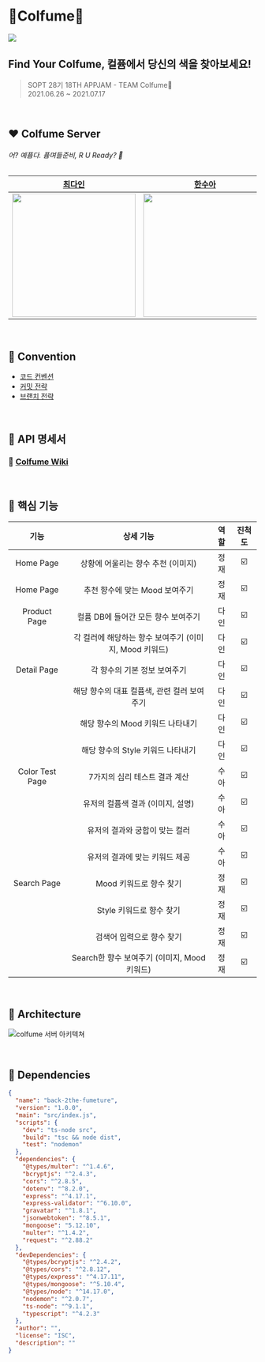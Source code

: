# 🎨Colfume🔎
<img src="https://user-images.githubusercontent.com/68318945/124396500-ee45d280-dd44-11eb-9795-27ae3256684e.png">

## Find Your Colfume, 컬퓸에서 당신의 색을 찾아보세요!
> SOPT 28기 18TH APPJAM - TEAM Colfume💨  
2021.06.26 ~ 2021.07.17

<br>

## ❤️ Colfume Server
######  어? 예퓸다. 퓸며들준비, R U Ready? 🔫
|               [최다인](https://github.com/Chedda98)         |        [한수아](https://github.com/sssua-0928)       |        [김정재](https://github.com/Jeongggjae)              |
| :----------------------------------------------------------: | :----------------------------------------------------------: | :----------------------------------------------------------: | 
| <img src="https://user-images.githubusercontent.com/68318945/124396405-49c39080-dd44-11eb-92ef-49d598444107.png" height="250" /> | <img src="https://user-images.githubusercontent.com/68318945/124396445-8becd200-dd44-11eb-9e6f-b030def1bd3a.png" height="250" /> |  <img src="https://user-images.githubusercontent.com/68318945/124483014-dc1b7100-dde4-11eb-87f5-1921991bb0d1.png" height="250" /> |

<br>

## 🧡 Convention

- [코드 컨벤션](https://www.notion.so/coding-convention-9d6b5b7df3994b8696b7107bb35f2e2a)
- [커밋 전략](https://www.notion.so/commit-convention-565150c24bb1422384cdabed32a5634e)
- [브랜치 전략](https://www.notion.so/Git-branch-3c71ed286e9d47ab8a3c89bbc39b52d3)


<br>



## 💛 API 명세서
### 🔖 [Colfume Wiki](https://www.notion.so/Colfume-Wiki-8e5ca79fcc674f3b811d521f5c6a0ba2)


<br>


## 💚 핵심 기능
|       기능       |          상세 기능          | 역할 | 진척도 |
| :--------------: | :-----------------------: | :---: | :----: |
|     Home Page     |       상황에 어울리는 향수 추천 (이미지)        | 정재 |    ☑️       |
|     Home Page     |       추천 향수에 맞는 Mood 보여주기        | 정재 |    ☑️       |
|     Product Page     |        컬퓸 DB에 들어간 모든 향수 보여주기      |  다인 |    ☑️       |
|          |     각 컬러에 해당하는 향수 보여주기 (이미지, Mood 키워드)        | 다인 |    ☑️       |
|      Detail Page    |        각 향수의 기본 정보 보여주기        |  다인 |    ☑️       |
|          |        해당 향수의 대표 컬퓸색, 관련 컬러 보여주기        |  다인 |    ☑️       |
|          |        해당 향수의 Mood 키워드 나타내기        |  다인 |    ☑️       |
|          |        해당 향수의 Style 키워드 나타내기        |  다인 |    ☑️       |
|     Color Test Page     |        7가지의 심리 테스트 결과 계산         | 수아 |    ☑️       |
|        |        유저의 컬퓸색 결과 (이미지, 설명)         | 수아 |    ☑️       |
|        |        유저의 결과와 궁합이 맞는 컬러         | 수아 |    ☑️       |
|        |        유저의 결과에 맞는 키워드 제공         | 수아 |    ☑️       |
|     Search Page     |      Mood 키워드로 향수 찾기        | 정재 |    ☑️       |
|          |      Style 키워드로 향수 찾기        | 정재 |    ☑️       |
|          |      검색어 입력으로 향수 찾기        | 정재 |    ☑️       |
|          |      Search한 향수 보여주기 (이미지, Mood 키워드)        | 정재 |    ☑️       |


<br>

## 💙 Architecture
![colfume 서버 아키텍쳐](https://user-images.githubusercontent.com/68318945/124633433-3ccbac00-dec0-11eb-9f97-7677635cf792.png)

<br>


## 💜 Dependencies
```json
{
  "name": "back-2the-fumeture",
  "version": "1.0.0",
  "main": "src/index.js",
  "scripts": {
    "dev": "ts-node src",
    "build": "tsc && node dist",
    "test": "nodemon"
  },
  "dependencies": {
    "@types/multer": "^1.4.6",
    "bcryptjs": "^2.4.3",
    "cors": "^2.8.5",
    "dotenv": "^8.2.0",
    "express": "^4.17.1",
    "express-validator": "^6.10.0",
    "gravatar": "^1.8.1",
    "jsonwebtoken": "^8.5.1",
    "mongoose": "5.12.10",
    "multer": "^1.4.2",
    "request": "^2.88.2"
  },
  "devDependencies": {
    "@types/bcryptjs": "^2.4.2",
    "@types/cors": "^2.8.12",
    "@types/express": "^4.17.11",
    "@types/mongoose": "^5.10.4",
    "@types/node": "^14.17.0",
    "nodemon": "^2.0.7",
    "ts-node": "^9.1.1",
    "typescript": "^4.2.3"
  },
  "author": "",
  "license": "ISC",
  "description": ""
}
```

